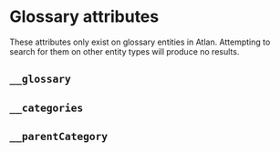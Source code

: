 
# Glossary attributes

These attributes only exist on glossary entities in Atlan. Attempting to search for them on other entity types will produce no results.

## `__glossary`

## `__categories`

## `__parentCategory`
